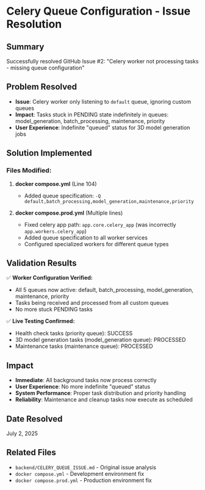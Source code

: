 # Celery Queue Configuration - Issue Resolution

## Summary

Successfully resolved GitHub Issue #2: "Celery worker not processing tasks - missing queue configuration"

## Problem Resolved

- **Issue**: Celery worker only listening to `default` queue, ignoring custom queues
- **Impact**: Tasks stuck in PENDING state indefinitely in queues: model_generation, batch_processing, maintenance, priority
- **User Experience**: Indefinite "queued" status for 3D model generation jobs

## Solution Implemented

### Files Modified:

1. **docker compose.yml** (Line 104)
   - Added queue specification: `-Q default,batch_processing,model_generation,maintenance,priority`

2. **docker compose.prod.yml** (Multiple lines)
   - Fixed celery app path: `app.core.celery_app` (was incorrectly `app.workers.celery_app`)
   - Added queue specification to all worker services
   - Configured specialized workers for different queue types

## Validation Results

✅ **Worker Configuration Verified:**
- All 5 queues now active: default, batch_processing, model_generation, maintenance, priority
- Tasks being received and processed from all custom queues
- No more stuck PENDING tasks

✅ **Live Testing Confirmed:**
- Health check tasks (priority queue): SUCCESS
- 3D model generation tasks (model_generation queue): PROCESSED
- Maintenance tasks (maintenance queue): PROCESSED

## Impact

- **Immediate**: All background tasks now process correctly
- **User Experience**: No more indefinite "queued" status
- **System Performance**: Proper task distribution and priority handling
- **Reliability**: Maintenance and cleanup tasks now execute as scheduled

## Date Resolved

July 2, 2025

## Related Files

- `backend/CELERY_QUEUE_ISSUE.md` - Original issue analysis
- `docker compose.yml` - Development environment fix
- `docker compose.prod.yml` - Production environment fix